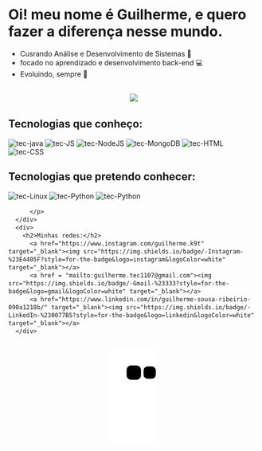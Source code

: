 # Oi! meu nome é Guilherme, e quero fazer a diferença nesse mundo.

- Cusrando Análise e Desenvolvimento de Sistemas 🚀 
- focado no aprendizado e desenvolvimento back-end 💻
- Evoluindo, sempre 💪     
<br>

<div style="display:flex; justify-content: space-around; flex-flow: row wrap;">

  <div>
    <img  src="https://github-readme-stats.vercel.app/api/top-langs/?username=guik9&layout=compact&langs_count=7&theme=tokyonight&layout=compact"/>
  </div>

  <div>
    <div>
        <h2>Tecnologias que conheço:</h3>
            <p>
              <img alt="tec-java" width="60" src="https://cdn.jsdelivr.net/gh/devicons/devicon/icons/java/java-original.svg"/>
              <img alt="tec-JS" width="60" src="https://cdn.jsdelivr.net/gh/devicons/devicon/icons/javascript/javascript-original.svg">
              <img alt="tec-NodeJS" width="60" src="https://cdn.jsdelivr.net/gh/devicons/devicon/icons/nodejs/nodejs-plain.svg"/>
              <img alt="tec-MongoDB" width="60" src="https://cdn.jsdelivr.net/gh/devicons/devicon/icons/mongodb/mongodb-original.svg"/>
              <img alt="tec-HTML" width="60" src="https://cdn.jsdelivr.net/gh/devicons/devicon/icons/html5/html5-original.svg"/>
              <img alt="tec-CSS" width="60" src="https://cdn.jsdelivr.net/gh/devicons/devicon/icons/css3/css3-original.svg"/>
            </p>
      </div>
      <div>
        <h2>Tecnologias que pretendo conhecer:</h2>
          <p>
            <img alt="tec-Linux" width="60" src="https://cdn.jsdelivr.net/gh/devicons/devicon/icons/linux/linux-original.svg"/>
            <img alt="tec-Python" width="60" src="https://cdn.jsdelivr.net/gh/devicons/devicon/icons/python/python-original.svg"/>
            <img alt="tec-Python" width="60" src="https://cdn.jsdelivr.net/gh/devicons/devicon/icons/docker/docker-plain.svg" />


          </p>
      </div>
      <div>
        <h2>Minhas redes:</h2> 
          <a href="https://www.instagram.com/guilherme.k9t" target="_blank"><img src="https://img.shields.io/badge/-Instagram-%23E4405F?style=for-the-badge&logo=instagram&logoColor=white" target="_blank"></a>
          <a href = "mailto:guilherme.tec1107@gmail.com"><img src="https://img.shields.io/badge/-Gmail-%23333?style=for-the-badge&logo=gmail&logoColor=white" target="_blank"></a>
          <a href="https://www.linkedin.com/in/guilherme-sousa-ribeirio-090a1218b/" target="_blank"><img src="https://img.shields.io/badge/-LinkedIn-%230077B5?style=for-the-badge&logo=linkedin&logoColor=white" target="_blank"></a> 
      </div>
  </div>

</div>
 
  ![Snake animation](https://github.com/guik9/guik9/blob/output/github-contribution-grid-snake.svg)
 
